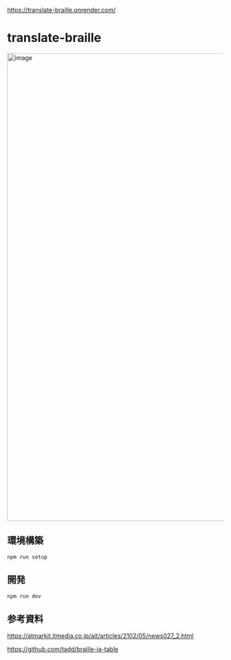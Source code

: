 https://translate-braille.onrender.com/
# translate-braille

<img width="1085" alt="image" src="https://user-images.githubusercontent.com/58214906/227707597-e1c21196-ab46-4857-8ca8-c5bc165120e6.png">


## 環境構築

```shell
npm run setup
```

## 開発

```shell
npm run dev
```

## 参考資料

https://atmarkit.itmedia.co.jp/ait/articles/2102/05/news027_2.html

https://github.com/tadd/braille-ja-table
